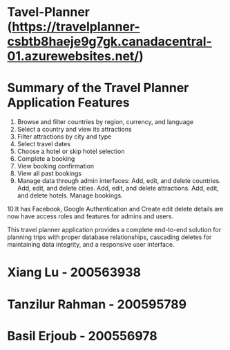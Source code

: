 # Tavel-Planner (https://travelplanner-csbtb8haeje9g7gk.canadacentral-01.azurewebsites.net/)
# Summary of the Travel Planner Application Features
1. Browse and filter countries by region, currency, and language
2. Select a country and view its attractions
3. Filter attractions by city and type
4. Select travel dates
5. Choose a hotel or skip hotel selection
6. Complete a booking
7. View booking confirmation
8. View all past bookings
9. Manage data through admin interfaces:
      Add, edit, and delete countries. 
      Add, edit, and delete cities. 
      Add, edit, and delete attractions. 
      Add, edit, and delete hotels. 
      Manage bookings.
   
10.It has Facebook, Google Authentication and Create edit delete details are now have access roles and features for admins and users.
   
This travel planner application provides a complete end-to-end solution for planning trips with proper database relationships, cascading deletes for maintaining data integrity, and a responsive user interface.

# Xiang Lu - 200563938
# Tanzilur Rahman - 200595789
# Basil Erjoub - 200556978
